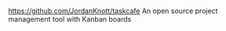 # 

https://github.com/JordanKnott/taskcafe
An open source project management tool with Kanban boards

